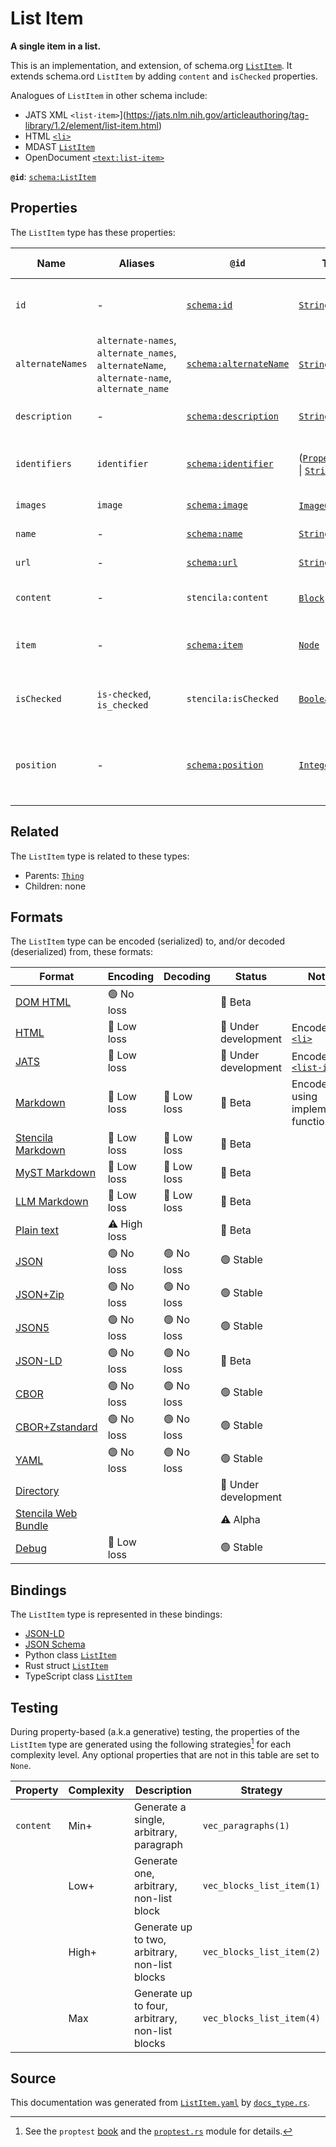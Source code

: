 # List Item

**A single item in a list.**

This is an implementation, and extension, of schema.org [`ListItem`](https://schema.org/ListItem).
It extends schema.ord `ListItem` by adding `content` and `isChecked` properties.

Analogues of `ListItem` in other schema include:
  - JATS XML `<list-item>`](https://jats.nlm.nih.gov/articleauthoring/tag-library/1.2/element/list-item.html)
  - HTML [`<li>`](https://developer.mozilla.org/en-US/docs/Web/HTML/Element/li)
  - MDAST [`ListItem`](https://github.com/syntax-tree/mdast#listitem)
  - OpenDocument [`<text:list-item>`](http://docs.oasis-open.org/office/v1.2/os/OpenDocument-v1.2-os-part1.html#__RefHeading__1415154_253892949)


**`@id`**: [`schema:ListItem`](https://schema.org/ListItem)

## Properties

The `ListItem` type has these properties:

| Name             | Aliases                                                                                   | `@id`                                                      | Type                                                                                                                                                                                                                  | Description                                                | Inherited from                                                                                   |
| ---------------- | ----------------------------------------------------------------------------------------- | ---------------------------------------------------------- | --------------------------------------------------------------------------------------------------------------------------------------------------------------------------------------------------------------------- | ---------------------------------------------------------- | ------------------------------------------------------------------------------------------------ |
| `id`             | -                                                                                         | [`schema:id`](https://schema.org/id)                       | [`String`](https://github.com/stencila/stencila/blob/main/docs/reference/schema/data/string.md)                                                                                                                       | The identifier for this item.                              | [`Entity`](https://github.com/stencila/stencila/blob/main/docs/reference/schema/other/entity.md) |
| `alternateNames` | `alternate-names`, `alternate_names`, `alternateName`, `alternate-name`, `alternate_name` | [`schema:alternateName`](https://schema.org/alternateName) | [`String`](https://github.com/stencila/stencila/blob/main/docs/reference/schema/data/string.md)*                                                                                                                      | Alternate names (aliases) for the item.                    | [`Thing`](https://github.com/stencila/stencila/blob/main/docs/reference/schema/other/thing.md)   |
| `description`    | -                                                                                         | [`schema:description`](https://schema.org/description)     | [`String`](https://github.com/stencila/stencila/blob/main/docs/reference/schema/data/string.md)                                                                                                                       | A description of the item.                                 | [`Thing`](https://github.com/stencila/stencila/blob/main/docs/reference/schema/other/thing.md)   |
| `identifiers`    | `identifier`                                                                              | [`schema:identifier`](https://schema.org/identifier)       | ([`PropertyValue`](https://github.com/stencila/stencila/blob/main/docs/reference/schema/other/property-value.md) \| [`String`](https://github.com/stencila/stencila/blob/main/docs/reference/schema/data/string.md))* | Any kind of identifier for any kind of Thing.              | [`Thing`](https://github.com/stencila/stencila/blob/main/docs/reference/schema/other/thing.md)   |
| `images`         | `image`                                                                                   | [`schema:image`](https://schema.org/image)                 | [`ImageObject`](https://github.com/stencila/stencila/blob/main/docs/reference/schema/works/image-object.md)*                                                                                                          | Images of the item.                                        | [`Thing`](https://github.com/stencila/stencila/blob/main/docs/reference/schema/other/thing.md)   |
| `name`           | -                                                                                         | [`schema:name`](https://schema.org/name)                   | [`String`](https://github.com/stencila/stencila/blob/main/docs/reference/schema/data/string.md)                                                                                                                       | The name of the item.                                      | [`Thing`](https://github.com/stencila/stencila/blob/main/docs/reference/schema/other/thing.md)   |
| `url`            | -                                                                                         | [`schema:url`](https://schema.org/url)                     | [`String`](https://github.com/stencila/stencila/blob/main/docs/reference/schema/data/string.md)                                                                                                                       | The URL of the item.                                       | [`Thing`](https://github.com/stencila/stencila/blob/main/docs/reference/schema/other/thing.md)   |
| `content`        | -                                                                                         | `stencila:content`                                         | [`Block`](https://github.com/stencila/stencila/blob/main/docs/reference/schema/prose/block.md)*                                                                                                                       | The content of the list item.                              | -                                                                                                |
| `item`           | -                                                                                         | [`schema:item`](https://schema.org/item)                   | [`Node`](https://github.com/stencila/stencila/blob/main/docs/reference/schema/other/node.md)                                                                                                                          | The item represented by this list item.                    | -                                                                                                |
| `isChecked`      | `is-checked`, `is_checked`                                                                | `stencila:isChecked`                                       | [`Boolean`](https://github.com/stencila/stencila/blob/main/docs/reference/schema/data/boolean.md)                                                                                                                     | A flag to indicate if this list item is checked.           | -                                                                                                |
| `position`       | -                                                                                         | [`schema:position`](https://schema.org/position)           | [`Integer`](https://github.com/stencila/stencila/blob/main/docs/reference/schema/data/integer.md)                                                                                                                     | The position of the item in a series or sequence of items. | -                                                                                                |

## Related

The `ListItem` type is related to these types:

- Parents: [`Thing`](https://github.com/stencila/stencila/blob/main/docs/reference/schema/other/thing.md)
- Children: none

## Formats

The `ListItem` type can be encoded (serialized) to, and/or decoded (deserialized) from, these formats:

| Format                                                                                               | Encoding     | Decoding   | Status              | Notes                                                                                                        |
| ---------------------------------------------------------------------------------------------------- | ------------ | ---------- | ------------------- | ------------------------------------------------------------------------------------------------------------ |
| [DOM HTML](https://github.com/stencila/stencila/blob/main/docs/reference/formats/dom.html.md)        | 🟢 No loss    |            | 🔶 Beta              |                                                                                                              |
| [HTML](https://github.com/stencila/stencila/blob/main/docs/reference/formats/html.md)                | 🔷 Low loss   |            | 🚧 Under development | Encoded as [`<li>`](https://developer.mozilla.org/en-US/docs/Web/HTML/Element/li)                            |
| [JATS](https://github.com/stencila/stencila/blob/main/docs/reference/formats/jats.md)                | 🔷 Low loss   |            | 🚧 Under development | Encoded as [`<list-item>`](https://jats.nlm.nih.gov/articleauthoring/tag-library/1.3/element/list-item.html) |
| [Markdown](https://github.com/stencila/stencila/blob/main/docs/reference/formats/markdown.md)        | 🔷 Low loss   | 🔷 Low loss | 🔶 Beta              | Encoded using implemented function                                                                           |
| [Stencila Markdown](https://github.com/stencila/stencila/blob/main/docs/reference/formats/smd.md)    | 🔷 Low loss   | 🔷 Low loss | 🔶 Beta              |                                                                                                              |
| [MyST Markdown](https://github.com/stencila/stencila/blob/main/docs/reference/formats/myst.md)       | 🔷 Low loss   | 🔷 Low loss | 🔶 Beta              |                                                                                                              |
| [LLM Markdown](https://github.com/stencila/stencila/blob/main/docs/reference/formats/llmd.md)        | 🔷 Low loss   | 🔷 Low loss | 🔶 Beta              |                                                                                                              |
| [Plain text](https://github.com/stencila/stencila/blob/main/docs/reference/formats/text.md)          | ⚠️ High loss |            | 🔶 Beta              |                                                                                                              |
| [JSON](https://github.com/stencila/stencila/blob/main/docs/reference/formats/json.md)                | 🟢 No loss    | 🟢 No loss  | 🟢 Stable            |                                                                                                              |
| [JSON+Zip](https://github.com/stencila/stencila/blob/main/docs/reference/formats/json.zip.md)        | 🟢 No loss    | 🟢 No loss  | 🟢 Stable            |                                                                                                              |
| [JSON5](https://github.com/stencila/stencila/blob/main/docs/reference/formats/json5.md)              | 🟢 No loss    | 🟢 No loss  | 🟢 Stable            |                                                                                                              |
| [JSON-LD](https://github.com/stencila/stencila/blob/main/docs/reference/formats/jsonld.md)           | 🟢 No loss    | 🟢 No loss  | 🔶 Beta              |                                                                                                              |
| [CBOR](https://github.com/stencila/stencila/blob/main/docs/reference/formats/cbor.md)                | 🟢 No loss    | 🟢 No loss  | 🟢 Stable            |                                                                                                              |
| [CBOR+Zstandard](https://github.com/stencila/stencila/blob/main/docs/reference/formats/cbor.zstd.md) | 🟢 No loss    | 🟢 No loss  | 🟢 Stable            |                                                                                                              |
| [YAML](https://github.com/stencila/stencila/blob/main/docs/reference/formats/yaml.md)                | 🟢 No loss    | 🟢 No loss  | 🟢 Stable            |                                                                                                              |
| [Directory](https://github.com/stencila/stencila/blob/main/docs/reference/formats/directory.md)      |              |            | 🚧 Under development |                                                                                                              |
| [Stencila Web Bundle](https://github.com/stencila/stencila/blob/main/docs/reference/formats/swb.md)  |              |            | ⚠️ Alpha            |                                                                                                              |
| [Debug](https://github.com/stencila/stencila/blob/main/docs/reference/formats/debug.md)              | 🔷 Low loss   |            | 🟢 Stable            |                                                                                                              |

## Bindings

The `ListItem` type is represented in these bindings:

- [JSON-LD](https://stencila.org/ListItem.jsonld)
- [JSON Schema](https://stencila.org/ListItem.schema.json)
- Python class [`ListItem`](https://github.com/stencila/stencila/blob/main/python/python/stencila/types/list_item.py)
- Rust struct [`ListItem`](https://github.com/stencila/stencila/blob/main/rust/schema/src/types/list_item.rs)
- TypeScript class [`ListItem`](https://github.com/stencila/stencila/blob/main/ts/src/types/ListItem.ts)

## Testing

During property-based (a.k.a generative) testing, the properties of the `ListItem` type are generated using the following strategies[^1] for each complexity level. Any optional properties that are not in this table are set to `None`.

| Property  | Complexity | Description                                     | Strategy                  |
| --------- | ---------- | ----------------------------------------------- | ------------------------- |
| `content` | Min+       | Generate a single, arbitrary, paragraph         | `vec_paragraphs(1)`       |
|           | Low+       | Generate one, arbitrary, non-list block         | `vec_blocks_list_item(1)` |
|           | High+      | Generate up to two, arbitrary, non-list blocks  | `vec_blocks_list_item(2)` |
|           | Max        | Generate up to four, arbitrary, non-list blocks | `vec_blocks_list_item(4)` |

## Source

This documentation was generated from [`ListItem.yaml`](https://github.com/stencila/stencila/blob/main/schema/ListItem.yaml) by [`docs_type.rs`](https://github.com/stencila/stencila/blob/main/rust/schema-gen/src/docs_type.rs).

[^1]: See the `proptest` [book](https://proptest-rs.github.io/proptest/) and the [`proptest.rs`](https://github.com/stencila/stencila/blob/main/rust/schema/src/proptests.rs) module for details.
